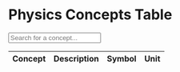 <!DOCTYPE html>
<html>
<head>
  <title>Physics Concepts Table</title>
  <style>
    /* Styling for the table */
    table {
      border-collapse: collapse;
      width: 100%;
    }

    /* Styling for table cells */
    th, td {
      text-align: left;
      padding: 8px;
    }

    /* Cursor style for clickable headers */
    th {
      cursor: pointer;
    }

    /* Styling for the search input field */
    input[type="text"] {
      padding: 5px;
      width: 200px;
    }
  </style>
</head>
<body>
  <h1>Physics Concepts Table</h1>


  <input type="text" id="searchInput" placeholder="Search for a concept...">


  <table id="physicsTable">
    <thead>
      <tr>
        <th onclick="sortTable(0)">Concept</th>
        <th onclick="sortTable(1)">Description</th>
        <th onclick="sortTable(2)">Symbol</th>
        <th onclick="sortTable(3)">Unit</th>
      </tr>
    </thead>
    <tbody id="tableBody"></tbody>
  </table>

  <script>
    let concepts = [];

    // Physics concept data
const physicsData = [
  { concept: 'Distance', description: 'The amount of space between two points', symbol: 'd', unit: 'm' },
  { concept: 'Time', description: 'The duration between two events', symbol: 't', unit: 's' },
  { concept: 'Velocity', description: 'Rate of change of displacement', symbol: 'v', unit: 'm/s' },
  { concept: 'Acceleration', description: 'Rate of change of velocity', symbol: 'a', unit: 'm/s²' },
  { concept: 'Force', description: 'Push or pull on an object', symbol: 'F', unit: 'N' },
  { concept: 'Mass', description: 'Amount of matter in an object', symbol: 'm', unit: 'kg' },
  { concept: 'Energy', description: 'Capacity to do work or produce heat', symbol: 'E', unit: 'J' },
  { concept: 'Power', description: 'Rate at which work is done or energy is transferred', symbol: 'P', unit: 'W' },
  { concept: 'Work', description: 'Product of force and displacement', symbol: 'W', unit: 'J' },
  { concept: 'Momentum', description: 'Mass in motion', symbol: 'p', unit: 'kg·m/s' },
  { concept: 'Gravity', description: 'Force of attraction between objects with mass', symbol: 'g', unit: 'N/kg' },
  { concept: 'Electric Charge', description: 'Property of matter that causes electrical interactions', symbol: 'Q', unit: 'C' },
  { concept: 'Electric Current', description: 'Flow of electric charge', symbol: 'I', unit: 'A' },
  { concept: 'Voltage', description: 'Electric potential difference', symbol: 'V', unit: 'V' },
  { concept: 'Resistance', description: 'Opposition to the flow of electric current', symbol: 'R', unit: 'Ω' },
  { concept: 'Capacitance', description: 'Ability to store electric charge', symbol: 'C', unit: 'F' },
  { concept: 'Magnetic Field', description: 'Region around a magnet where magnetic forces act', symbol: 'B', unit: 'T' },
  { concept: 'Electromagnetic Induction', description: 'Generation of electric current by changing magnetic fields', symbol: 'EMF', unit: 'V' }
  // Add more physics concepts as needed
];

    // Display all physics concepts initially
    displayConcepts(physicsData);

    function displayConcepts(concepts) {
      const tableBody = document.getElementById('tableBody');
      tableBody.innerHTML = ''; // Clear the table body

      // Loop through each concept and create table rows
      for (let i = 0; i < concepts.length; i++) {
        const concept = concepts[i];

        // Create a table row and populate it with concept data
        const row = document.createElement('tr');
        row.innerHTML = `
          <td>${concept.concept}</td>
          <td>${concept.description}</td>
          <td>${concept.symbol}</td>
          <td>${concept.unit}</td>
        `;

        tableBody.appendChild(row); // Add the row to the table body
      }
    }

    // Function to sort the table based on the selected column
    function sortTable(columnIndex) {
      const table = document.getElementById('physicsTable');
      const rows = Array.from(table.rows);

      rows.sort((rowA, rowB) => {
        const cellA = rowA.cells[columnIndex].textContent.trim();
        const cellB = rowB.cells[columnIndex].textContent.trim();

        return cellA.localeCompare(cellB); // Sort string values
      });

      // Reattach the sorted rows to the table
      for (let i = 0; i < rows.length; i++) {
        table.appendChild(rows[i]);
      }
    }

    // Add event listener to the search input field
    document.getElementById('searchInput').addEventListener('input', function() {
      const query = this.value.trim().toLowerCase();
      const filteredConcepts = physicsData.filter(concept =>
        concept.concept.toLowerCase().includes(query) ||
        concept.description.toLowerCase().includes(query) ||
        concept.symbol.toLowerCase().includes(query) ||
        concept.unit.toLowerCase().includes(query)
      );

      displayConcepts(filteredConcepts); // Display the filtered concepts in the table
    });
  </script>
</body>
</html>

